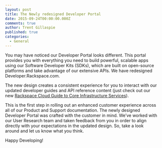 ```yaml
---
layout: post
title: The Newly redesigned Developer Portal
date: 2015-09-24T00:00:00.000Z
comments: true
author: Trent Gillaspie
published: true
categories:
  - General
---
```


You may have noticed our Developer Portal looks different. This portal provides
you with everything you need to build powerful, scalable apps using our Software
Developer Kits (SDKs), which are built on open-source platforms and take advantage
of our extensive APIs. We have redesigned Developer.Rackspace.com.

<!-- more -->

The new design creates a consistent experience for you to interact with our
updated developer guides and API reference content (just check out our new
[Rackspace Cloud Guide to Core Infrastructure Services](https://developer.rackspace.com/docs/user-guides/infrastructure/)).

This is the first step in rolling out an enhanced customer experience across
all of our Product and Support documentation. The newly designed Developer
Portal was crafted with the customer in mind. We’ve worked with our User Research
team and taken feedback from you in order to align directly with your expectations
in the updated design. So, take a look around and let us know what you think.

Happy Developing!

